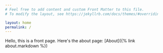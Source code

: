 ```yaml
---
# Feel free to add content and custom Front Matter to this file.
# To modify the layout, see https://jekyllrb.com/docs/themes/#overriding-theme-defaults

layout: home
permalink: /
---
```


Hello, this is a front page.
Here's the about page: [About]({% link about.markdown %})